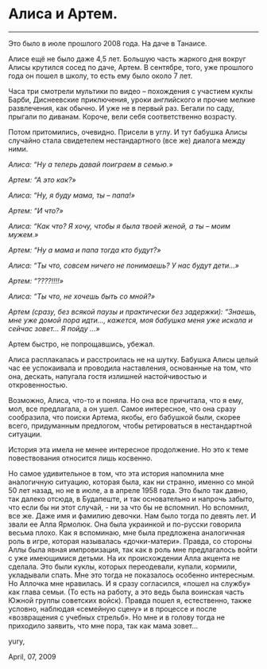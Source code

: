# Алиса и Артем.

* * *

Это было в июле прошлого 2008 года. На даче в Танаисе.  

Алисе ещё не было даже 4,5 лет. Большую часть жаркого дня вокруг Алисы крутился сосед по даче, Артем. В сентябре, того, уже прошлого года он пошел в школу, то есть ему было около 7 лет. 

Часа три смотрели мультики по видео – похождения  с участием  куклы Барби, Диснеевские приключения, уроки английского и прочие мелкие развлечения, как обычно. И уже не в первый раз. Бегали по саду, прыгали по диванам. Короче, вели себя соответственно возрасту. 

Потом притомились, очевидно. Присели в углу. И тут бабушка Алисы случайно стала свидетелем  нестандартного (все же) диалога между ними. 

_Алиса: “Ну а теперь давай поиграем в семью.»_

_Артем: “А это как?»_

_Алиса: “Ну, я буду мама, ты – папа!»_

_Артем: “И что?»_

_Алиса: “Как что? Я хочу, чтобы я была твоей женой, а ты – моим мужем.»_

_Артем: “Ну а мама и папа тогда кто будут?»_

_Алиса: “Ты что, совсем ничего не понимаешь? У нас будут дети…»_

_Артем: “????!!!!»_

_Алиса: “Ты что, не хочешь быть со мной?»_

_Артем (сразу, без всякой паузы и практически без задержки): “Знаешь, мне уже домой пора идти…, кажется, моя бабушка меня уже искала и сейчас зовет… Я пойду …»_

Артем быстро, не попрощавшись, убежал. 

Алиса расплакалась и расстроилась не на шутку.   Бабушка Алисы целый час ее успокаивала и проводила наставления, основанные на том, что она, дескать, напугала гостя излишней настойчивостью и откровенностью. 

Возможно, Алиса, что-то и поняла. Но она все причитала, что я ему, мол, все предлагала, а он ушел. Самое интересное, что она сразу сообразила, что поиски Артема, якобы, его бабушкой были, скорее всего, придуманным предлогом, чтобы ретироваться в нестандартной ситуации. 

История эта имела не менее интересное продолжение. Но это к теме повествования относится лишь косвенно.

Но самое удивительное в том, что эта история напомнила мне аналогичную ситуацию, которая была, как ни странно, именно со мной 50 лет назад, но не в июле, а в апреле 1958 года.  Это было так давно, так далеко отсюда,  в Будапеште, и так основательно и напрочь забыто, что если бы ни этот случай, - ни за что бы не вспомнил. Но вспомнил, все же.  Даже имя и фамилию девочки. Нам было тогда по девять лет. И звали ее Алла Ярмолюк. Она была украинкой и по-русски говорила весьма плохо. Как я вспоминаю, мне была предложена аналогичная роль в игре, которая называлась «дочки-матери». Правда, со стороны Аллы была явная импровизация, так как в роль мне предлагалось войти с уже имеющимися детьми. На их происхождении Алла акцента не сделала.  Это были куклы, которых переодевали, купали, кормили, укладывали спать. Мне это тогда не показалось особенно интересным. Но Аллочка мне нравилась. И я сразу согласился, «пошел на службу» как глава семьи. (То есть на работу, а это ведь была воинская часть Южной группы советских войск).  Правда пошел я, естественно, также условно, наблюдая «семейную сцену» и в процессе и после «возвращения с учебных стрельб».  Но мне и в голову тогда не приходило заявить, что мне пора, так как мама зовет…

yury, 

April, 07, 2009
